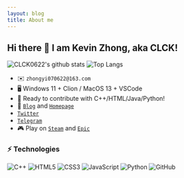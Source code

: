 ```yaml
---
layout: blog
title: About me
---
```


## Hi there 👋 I am Kevin Zhong, aka CLCK!

![CLCK0622's github stats](https://github-readme-stats.vercel.app/api?username=CLCK0622&theme=buefy&count_private=true&show_icons=true)
![Top Langs](https://github-readme-stats.vercel.app/api/top-langs/?username=CLCK0622&hide=TeX&layout=compact)

- ✉️ `zhongyi070622@163.com`
- 🖥 Windows 11 + Clion / MacOS 13 + VSCode
- 🔨 Ready to contribute with C++/HTML/Java/Python!
- 📝 [`Blog`](https://pages.clckblog.space) and [`Homepage`](https://www.clckblog.space)
- [`Twitter`](https://twitter.com/KevinZh19316459)
- [`Telegram`](https://t.me/CLCK0622)
- 🎮 Play on [`Steam`](https://steamcommunity.com/id/zhongyi070622/) and [`Epic`](https://store.epicgames.com/zh-CN/u/3e733c852de04da686cca0abf85adda7)

### ⚡ Technologies

![C++](https://img.shields.io/badge/-C++-00599C?style=flat-square&logo=c)
![HTML5](https://img.shields.io/badge/-HTML5-E34F26?style=flat-square&logo=html5&logoColor=white)
![CSS3](https://img.shields.io/badge/-CSS3-1572B6?style=flat-square&logo=css3)
![JavaScript](https://img.shields.io/badge/-JavaScript-black?style=flat-square&logo=javascript)
![Python](https://img.shields.io/badge/-Python-black?style=flat-square&logo=Python)
![GitHub](https://img.shields.io/badge/-GitHub-181717?style=flat-square&logo=github)
